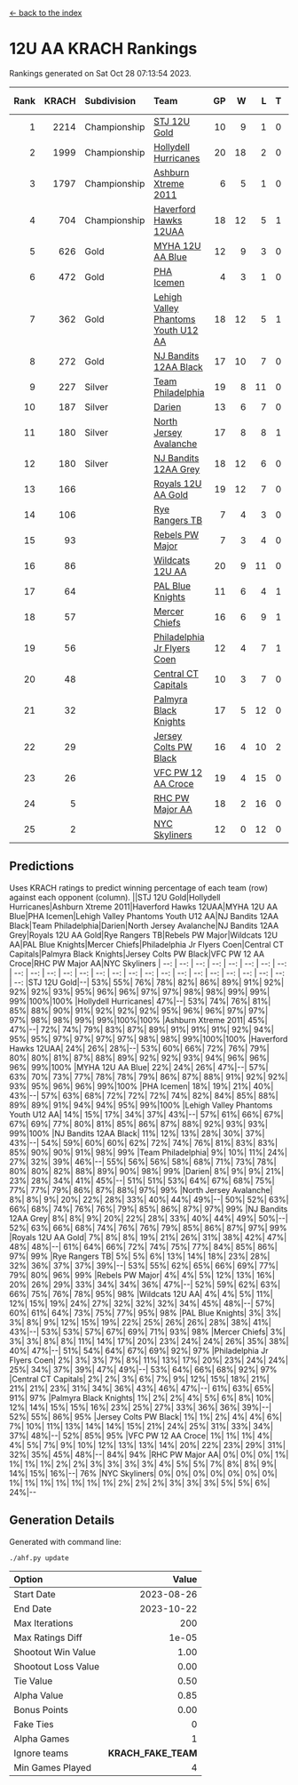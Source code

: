 [<- back to the index](readme.md)
# 12U AA KRACH Rankings
Rankings generated on Sat Oct 28 07:13:54 2023.

Rank|KRACH|Subdivision|Team|GP|W|L|T|OTW|OTL|SoS|Exp Wins|Win Diff
---:|---:|:---|:---|---:|---:|---:|---:|---:|---:|---:|---:|---:
1|2214|Championship|[STJ 12U Gold](https://gamesheetstats.com/seasons/3659/teams/141122/schedule)|10|9|1|0|1|0|286|9.8|-0.0
2|1999|Championship|[Hollydell Hurricanes](https://gamesheetstats.com/seasons/3659/teams/141133/schedule)|20|18|2|0|3|0|278|18.8|-0.0
3|1797|Championship|[Ashburn Xtreme 2011](https://gamesheetstats.com/seasons/3659/teams/141121/schedule)|6|5|1|0|0|0|469|5.8|-0.0
4|704|Championship|[Haverford Hawks 12UAA](https://gamesheetstats.com/seasons/3659/teams/141127/schedule)|18|12|5|1|0|2|661|13.3|-0.0
5|626|Gold|[MYHA 12U AA Blue](https://gamesheetstats.com/seasons/3659/teams/141123/schedule)|12|9|3|0|1|1|325|9.8|-0.0
6|472|Gold|[PHA Icemen](https://gamesheetstats.com/seasons/3659/teams/141145/schedule)|4|3|1|0|0|0|166|3.9|0.0
7|362|Gold|[Lehigh Valley Phantoms Youth U12 AA](https://gamesheetstats.com/seasons/3659/teams/141129/schedule)|18|12|5|1|0|0|339|13.4|0.0
8|272|Gold|[NJ Bandits 12AA Black](https://gamesheetstats.com/seasons/3659/teams/141126/schedule)|17|10|7|0|0|1|484|10.9|0.0
9|227|Silver|[Team Philadelphia](https://gamesheetstats.com/seasons/3659/teams/141128/schedule)|19|8|11|0|2|1|701|8.9|0.0
10|187|Silver|[Darien](https://gamesheetstats.com/seasons/3659/teams/141125/schedule)|13|6|7|0|1|1|487|6.9|0.0
11|180|Silver|[North Jersey Avalanche](https://gamesheetstats.com/seasons/3659/teams/141137/schedule)|17|8|8|1|1|2|322|9.4|0.0
12|180|Silver|[NJ Bandits 12AA Grey](https://gamesheetstats.com/seasons/3659/teams/141134/schedule)|18|12|6|0|1|1|197|12.9|0.0
13|166||[Royals 12U AA Gold](https://gamesheetstats.com/seasons/3659/teams/141142/schedule)|19|12|7|0|2|0|283|12.9|0.0
14|106||[Rye Rangers TB](https://gamesheetstats.com/seasons/3659/teams/141140/schedule)|7|4|3|0|0|1|90|4.9|0.0
15|93||[Rebels PW Major](https://gamesheetstats.com/seasons/3659/teams/141138/schedule)|7|3|4|0|0|0|128|3.9|0.0
16|86||[Wildcats 12U AA](https://gamesheetstats.com/seasons/3659/teams/141136/schedule)|20|9|11|0|0|0|412|9.9|0.0
17|64||[PAL Blue Knights](https://gamesheetstats.com/seasons/3659/teams/141139/schedule)|11|6|4|1|0|0|71|7.4|0.0
18|57||[Mercer Chiefs](https://gamesheetstats.com/seasons/3659/teams/141135/schedule)|16|6|9|1|1|0|263|7.4|0.0
19|56||[Philadelphia Jr Flyers Coen](https://gamesheetstats.com/seasons/3659/teams/141143/schedule)|12|4|7|1|0|0|323|5.4|0.0
20|48||[Central CT Capitals](https://gamesheetstats.com/seasons/3659/teams/141124/schedule)|10|3|7|0|0|2|346|3.9|0.0
21|32||[Palmyra Black Knights](https://gamesheetstats.com/seasons/3659/teams/141130/schedule)|17|5|12|0|1|1|302|5.9|0.0
22|29||[Jersey Colts PW Black](https://gamesheetstats.com/seasons/3659/teams/141141/schedule)|16|4|10|2|0|0|150|5.9|0.0
23|26||[VFC PW 12 AA Croce](https://gamesheetstats.com/seasons/3659/teams/141131/schedule)|19|4|15|0|0|1|581|4.9|0.0
24|5||[RHC PW Major AA](https://gamesheetstats.com/seasons/3659/teams/141132/schedule)|18|2|16|0|0|0|206|2.9|0.0
25|2||[NYC Skyliners](https://gamesheetstats.com/seasons/3659/teams/141144/schedule)|12|0|12|0|0|0|133|0.9|0.0

## Predictions
Uses KRACH ratings to predict winning percentage of each team (row) against each opponent (column).
||STJ 12U Gold|Hollydell Hurricanes|Ashburn Xtreme 2011|Haverford Hawks 12UAA|MYHA 12U AA Blue|PHA Icemen|Lehigh Valley Phantoms Youth U12 AA|NJ Bandits 12AA Black|Team Philadelphia|Darien|North Jersey Avalanche|NJ Bandits 12AA Grey|Royals 12U AA Gold|Rye Rangers TB|Rebels PW Major|Wildcats 12U AA|PAL Blue Knights|Mercer Chiefs|Philadelphia Jr Flyers Coen|Central CT Capitals|Palmyra Black Knights|Jersey Colts PW Black|VFC PW 12 AA Croce|RHC PW Major AA|NYC Skyliners
| --: | --: | --: | --: | --: | --: | --: | --: | --: | --: | --: | --: | --: | --: | --: | --: | --: | --: | --: | --: | --: | --: | --: | --: | --: | --: 
|STJ 12U Gold|--| 53%| 55%| 76%| 78%| 82%| 86%| 89%| 91%| 92%| 92%| 92%| 93%| 95%| 96%| 96%| 97%| 97%| 98%| 98%| 99%| 99%| 99%|100%|100%
|Hollydell Hurricanes| 47%|--| 53%| 74%| 76%| 81%| 85%| 88%| 90%| 91%| 92%| 92%| 92%| 95%| 96%| 96%| 97%| 97%| 97%| 98%| 98%| 99%| 99%|100%|100%
|Ashburn Xtreme 2011| 45%| 47%|--| 72%| 74%| 79%| 83%| 87%| 89%| 91%| 91%| 91%| 92%| 94%| 95%| 95%| 97%| 97%| 97%| 97%| 98%| 98%| 99%|100%|100%
|Haverford Hawks 12UAA| 24%| 26%| 28%|--| 53%| 60%| 66%| 72%| 76%| 79%| 80%| 80%| 81%| 87%| 88%| 89%| 92%| 92%| 93%| 94%| 96%| 96%| 96%| 99%|100%
|MYHA 12U AA Blue| 22%| 24%| 26%| 47%|--| 57%| 63%| 70%| 73%| 77%| 78%| 78%| 79%| 86%| 87%| 88%| 91%| 92%| 92%| 93%| 95%| 96%| 96%| 99%|100%
|PHA Icemen| 18%| 19%| 21%| 40%| 43%|--| 57%| 63%| 68%| 72%| 72%| 72%| 74%| 82%| 84%| 85%| 88%| 89%| 89%| 91%| 94%| 94%| 95%| 99%|100%
|Lehigh Valley Phantoms Youth U12 AA| 14%| 15%| 17%| 34%| 37%| 43%|--| 57%| 61%| 66%| 67%| 67%| 69%| 77%| 80%| 81%| 85%| 86%| 87%| 88%| 92%| 93%| 93%| 99%|100%
|NJ Bandits 12AA Black| 11%| 12%| 13%| 28%| 30%| 37%| 43%|--| 54%| 59%| 60%| 60%| 62%| 72%| 74%| 76%| 81%| 83%| 83%| 85%| 90%| 90%| 91%| 98%| 99%
|Team Philadelphia|  9%| 10%| 11%| 24%| 27%| 32%| 39%| 46%|--| 55%| 56%| 56%| 58%| 68%| 71%| 73%| 78%| 80%| 80%| 82%| 88%| 89%| 90%| 98%| 99%
|Darien|  8%|  9%|  9%| 21%| 23%| 28%| 34%| 41%| 45%|--| 51%| 51%| 53%| 64%| 67%| 68%| 75%| 77%| 77%| 79%| 86%| 87%| 88%| 97%| 99%
|North Jersey Avalanche|  8%|  8%|  9%| 20%| 22%| 28%| 33%| 40%| 44%| 49%|--| 50%| 52%| 63%| 66%| 68%| 74%| 76%| 76%| 79%| 85%| 86%| 87%| 97%| 99%
|NJ Bandits 12AA Grey|  8%|  8%|  9%| 20%| 22%| 28%| 33%| 40%| 44%| 49%| 50%|--| 52%| 63%| 66%| 68%| 74%| 76%| 76%| 79%| 85%| 86%| 87%| 97%| 99%
|Royals 12U AA Gold|  7%|  8%|  8%| 19%| 21%| 26%| 31%| 38%| 42%| 47%| 48%| 48%|--| 61%| 64%| 66%| 72%| 74%| 75%| 77%| 84%| 85%| 86%| 97%| 99%
|Rye Rangers TB|  5%|  5%|  6%| 13%| 14%| 18%| 23%| 28%| 32%| 36%| 37%| 37%| 39%|--| 53%| 55%| 62%| 65%| 66%| 69%| 77%| 79%| 80%| 96%| 99%
|Rebels PW Major|  4%|  4%|  5%| 12%| 13%| 16%| 20%| 26%| 29%| 33%| 34%| 34%| 36%| 47%|--| 52%| 59%| 62%| 63%| 66%| 75%| 76%| 78%| 95%| 98%
|Wildcats 12U AA|  4%|  4%|  5%| 11%| 12%| 15%| 19%| 24%| 27%| 32%| 32%| 32%| 34%| 45%| 48%|--| 57%| 60%| 61%| 64%| 73%| 75%| 77%| 95%| 98%
|PAL Blue Knights|  3%|  3%|  3%|  8%|  9%| 12%| 15%| 19%| 22%| 25%| 26%| 26%| 28%| 38%| 41%| 43%|--| 53%| 53%| 57%| 67%| 69%| 71%| 93%| 98%
|Mercer Chiefs|  3%|  3%|  3%|  8%|  8%| 11%| 14%| 17%| 20%| 23%| 24%| 24%| 26%| 35%| 38%| 40%| 47%|--| 51%| 54%| 64%| 67%| 69%| 92%| 97%
|Philadelphia Jr Flyers Coen|  2%|  3%|  3%|  7%|  8%| 11%| 13%| 17%| 20%| 23%| 24%| 24%| 25%| 34%| 37%| 39%| 47%| 49%|--| 53%| 64%| 66%| 68%| 92%| 97%
|Central CT Capitals|  2%|  2%|  3%|  6%|  7%|  9%| 12%| 15%| 18%| 21%| 21%| 21%| 23%| 31%| 34%| 36%| 43%| 46%| 47%|--| 61%| 63%| 65%| 91%| 97%
|Palmyra Black Knights|  1%|  2%|  2%|  4%|  5%|  6%|  8%| 10%| 12%| 14%| 15%| 15%| 16%| 23%| 25%| 27%| 33%| 36%| 36%| 39%|--| 52%| 55%| 86%| 95%
|Jersey Colts PW Black|  1%|  1%|  2%|  4%|  4%|  6%|  7%| 10%| 11%| 13%| 14%| 14%| 15%| 21%| 24%| 25%| 31%| 33%| 34%| 37%| 48%|--| 52%| 85%| 95%
|VFC PW 12 AA Croce|  1%|  1%|  1%|  4%|  4%|  5%|  7%|  9%| 10%| 12%| 13%| 13%| 14%| 20%| 22%| 23%| 29%| 31%| 32%| 35%| 45%| 48%|--| 84%| 94%
|RHC PW Major AA|  0%|  0%|  0%|  1%|  1%|  1%|  1%|  2%|  2%|  3%|  3%|  3%|  3%|  4%|  5%|  5%|  7%|  8%|  8%|  9%| 14%| 15%| 16%|--| 76%
|NYC Skyliners|  0%|  0%|  0%|  0%|  0%|  0%|  0%|  1%|  1%|  1%|  1%|  1%|  1%|  1%|  2%|  2%|  2%|  3%|  3%|  3%|  5%|  5%|  6%| 24%|--

## Generation Details

Generated with command line:
```
./ahf.py update
```

| Option | Value |
| :----- | ----: |
| Start Date | 2023-08-26 |
| End Date | 2023-10-22 |
| Max Iterations | 200 |
| Max Ratings Diff | 1e-05 |
| Shootout Win Value | 1.00 |
| Shootout Loss Value | 0.00 |
| Tie Value | 0.50 |
| Alpha Value | 0.85 |
| Bonus Points | 0.00 |
| Fake Ties | 0 |
| Alpha Games | 1 |
| Ignore teams | __KRACH_FAKE_TEAM__ |
| Min Games Played | 4 |


